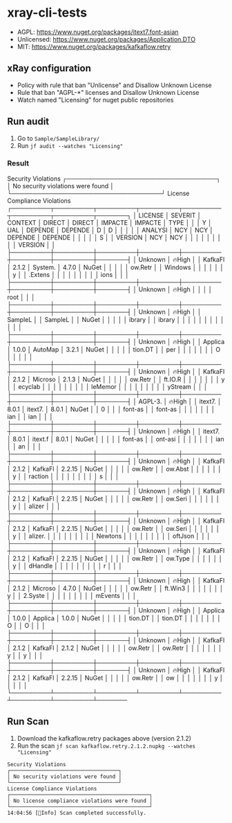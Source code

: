 # xray-cli-tests

- AGPL: https://www.nuget.org/packages/itext7.font-asian
- Unlicensed: https://www.nuget.org/packages/Application.DTO
- MIT: https://www.nuget.org/packages/kafkaflow.retry


## xRay configuration

 - Policy with rule that ban "Unlicense" and Disallow Unknown License
 - Rule that ban "AGPL-*" licenses and Disallow Unknown License
 - Watch named "Licensing" for nuget public repositories  


## Run audit
1. Go to `Sample/SampleLibrary/`
2. Run `jf audit --watches "Licensing"`

### Result

Security Violations
┌───────────────────────────────────┐
│ No security violations were found │
└───────────────────────────────────┘
License Compliance Violations
┌─────────┬─────────┬─────────┬─────────┬─────────┬─────────┬─────────┬───────┐
│ LICENSE │ SEVERIT │ CONTEXT │ DIRECT  │ DIRECT  │ IMPACTE │ IMPACTE │ TYPE  │
│         │ Y       │ UAL     │ DEPENDE │ DEPENDE │ D       │ D       │       │
│         │         │ ANALYSI │ NCY     │ NCY     │ DEPENDE │ DEPENDE │       │
│         │         │ S       │         │ VERSION │ NCY     │ NCY     │       │
│         │         │         │         │         │         │ VERSION │       │
├─────────┼─────────┼─────────┼─────────┼─────────┼─────────┼─────────┼───────┤
│ Unknown │ 🔥High  │         │ KafkaFl │ 2.1.2   │ System. │ 4.7.0   │ NuGet │
│         │         │         │ ow.Retr │         │ Windows │         │       │
│         │         │         │ y       │         │ .Extens │         │       │
│         │         │         │         │         │ ions    │         │       │
├─────────┼─────────┼─────────┼─────────┼─────────┼─────────┼─────────┼───────┤
│ Unknown │ 🔥High  │         │         │         │ root    │         │       │
├─────────┼─────────┼─────────┼─────────┼─────────┼─────────┼─────────┼───────┤
│ Unknown │ 🔥High  │         │ SampleL │         │ SampleL │         │ NuGet │
│         │         │         │ ibrary  │         │ ibrary  │         │       │
│         │         │         │         │         │         │         │       │
├─────────┼─────────┼─────────┼─────────┼─────────┼─────────┼─────────┼───────┤
│ Unknown │ 🔥High  │         │ Applica │ 1.0.0   │ AutoMap │ 3.2.1   │ NuGet │
│         │         │         │ tion.DT │         │ per     │         │       │
│         │         │         │ O       │         │         │         │       │
├─────────┼─────────┼─────────┼─────────┼─────────┼─────────┼─────────┼───────┤
│ Unknown │ 🔥High  │         │ KafkaFl │ 2.1.2   │ Microso │ 2.1.3   │ NuGet │
│         │         │         │ ow.Retr │         │ ft.IO.R │         │       │
│         │         │         │ y       │         │ ecyclab │         │       │
│         │         │         │         │         │ leMemor │         │       │
│         │         │         │         │         │ yStream │         │       │
├─────────┼─────────┼─────────┼─────────┼─────────┼─────────┼─────────┼───────┤
│ AGPL-3. │ 🔥High  │         │ itext7. │ 8.0.1   │ itext7. │ 8.0.1   │ NuGet │
│ 0       │         │         │ font-as │         │ font-as │         │       │
│         │         │         │ ian     │         │ ian     │         │       │
├─────────┼─────────┼─────────┼─────────┼─────────┼─────────┼─────────┼───────┤
│ Unknown │ 🔥High  │         │ itext7. │ 8.0.1   │ itext.f │ 8.0.1   │ NuGet │
│         │         │         │ font-as │         │ ont-asi │         │       │
│         │         │         │ ian     │         │ an      │         │       │
├─────────┼─────────┼─────────┼─────────┼─────────┼─────────┼─────────┼───────┤
│ Unknown │ 🔥High  │         │ KafkaFl │ 2.1.2   │ KafkaFl │ 2.2.15  │ NuGet │
│         │         │         │ ow.Retr │         │ ow.Abst │         │       │
│         │         │         │ y       │         │ raction │         │       │
│         │         │         │         │         │ s       │         │       │
├─────────┼─────────┼─────────┼─────────┼─────────┼─────────┼─────────┼───────┤
│ Unknown │ 🔥High  │         │ KafkaFl │ 2.1.2   │ KafkaFl │ 2.2.15  │ NuGet │
│         │         │         │ ow.Retr │         │ ow.Seri │         │       │
│         │         │         │ y       │         │ alizer  │         │       │
├─────────┼─────────┼─────────┼─────────┼─────────┼─────────┼─────────┼───────┤
│ Unknown │ 🔥High  │         │ KafkaFl │ 2.1.2   │ KafkaFl │ 2.2.15  │ NuGet │
│         │         │         │ ow.Retr │         │ ow.Seri │         │       │
│         │         │         │ y       │         │ alizer. │         │       │
│         │         │         │         │         │ Newtons │         │       │
│         │         │         │         │         │ oftJson │         │       │
├─────────┼─────────┼─────────┼─────────┼─────────┼─────────┼─────────┼───────┤
│ Unknown │ 🔥High  │         │ KafkaFl │ 2.1.2   │ KafkaFl │ 2.2.15  │ NuGet │
│         │         │         │ ow.Retr │         │ ow.Type │         │       │
│         │         │         │ y       │         │ dHandle │         │       │
│         │         │         │         │         │ r       │         │       │
├─────────┼─────────┼─────────┼─────────┼─────────┼─────────┼─────────┼───────┤
│ Unknown │ 🔥High  │         │ KafkaFl │ 2.1.2   │ Microso │ 4.7.0   │ NuGet │
│         │         │         │ ow.Retr │         │ ft.Win3 │         │       │
│         │         │         │ y       │         │ 2.Syste │         │       │
│         │         │         │         │         │ mEvents │         │       │
├─────────┼─────────┼─────────┼─────────┼─────────┼─────────┼─────────┼───────┤
│ Unknown │ 🔥High  │         │ Applica │ 1.0.0   │ Applica │ 1.0.0   │ NuGet │
│         │         │         │ tion.DT │         │ tion.DT │         │       │
│         │         │         │ O       │         │ O       │         │       │
├─────────┼─────────┼─────────┼─────────┼─────────┼─────────┼─────────┼───────┤
│ Unknown │ 🔥High  │         │ KafkaFl │ 2.1.2   │ KafkaFl │ 2.1.2   │ NuGet │
│         │         │         │ ow.Retr │         │ ow.Retr │         │       │
│         │         │         │ y       │         │ y       │         │       │
├─────────┼─────────┼─────────┼─────────┼─────────┼─────────┼─────────┼───────┤
│ Unknown │ 🔥High  │         │ KafkaFl │ 2.1.2   │ KafkaFl │ 2.2.15  │ NuGet │
│         │         │         │ ow.Retr │         │ ow      │         │       │
│         │         │         │ y       │         │         │         │       │
└─────────┴─────────┴─────────┴─────────┴─────────┴─────────┴─────────┴───────

## Run Scan

1. Download the kafkaflow.retry packages above (version 2.1.2)
2. Run the scan `jf scan kafkaflow.retry.2.1.2.nupkg --watches "Licensing"`

```
Security Violations
┌───────────────────────────────────┐
│ No security violations were found │
└───────────────────────────────────┘
License Compliance Violations
┌─────────────────────────────────────────────┐
│ No license compliance violations were found │
└─────────────────────────────────────────────┘
14:04:56 [🔵Info] Scan completed successfully.
```
